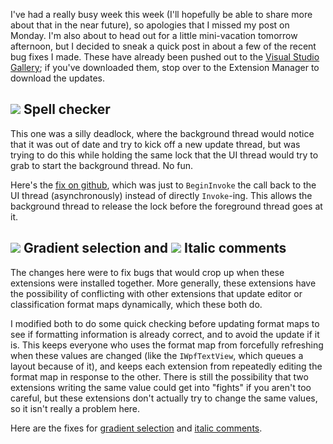 <!-- More bug fixes -->

I've had a really busy week this week (I'll hopefully be able to share more about that in the near future), so apologies that I missed my post on Monday.  I'm also about to head out for a little mini-vacation tomorrow afternoon, but I decided to sneak a quick post in about a few of the recent bug fixes I made.  These have already been pushed out to the [Visual Studio Gallery][vsgallery]; if you've downloaded them, stop over to the Extension Manager to download the updates.

## ![][spell-icon] Spell checker

This one was a silly deadlock, where the background thread would notice that it was out of date and try to kick off a new update thread, but was trying to do this while holding the same lock that the UI thread would try to grab to start the background thread.  No fun.

Here's the [fix on github][spell-fix], which was just to `BeginInvoke` the call back to the UI thread (asynchronously) instead of directly `Invoke`-ing.  This allows the background thread to release the lock before the foreground thread goes at it.

## ![][gradient-icon] Gradient selection and ![][italic-icon] Italic comments

The changes here were to fix bugs that would crop up when these extensions were installed together.  More generally, these extensions have the possibility of conflicting with other extensions that update editor or classification format maps dynamically, which these both do.

I modified both to do some quick checking before updating format maps to see if formatting information is already correct, and to avoid the update if it is.  This keeps everyone who uses the format map from forcefully refreshing when these values are changed (like the `IWpfTextView`, which queues a layout because of it), and keeps each extension from repeatedly editing the format map in response to the other.  There is still the possibility that two extensions writing the same value could get into "fights" if you aren't too careful, but these extensions don't actually try to change the same values, so it isn't really a problem here.

Here are the fixes for [gradient selection][gradient-fix] and [italic comments][italic-fix].

 [vsgallery]:http://visualstudiogallery.msdn.microsoft.com

 [gradient-icon]:http://blogs.msdn.com/photos/noahric/images/9949189/original.aspx
 [gradient-fix]:http://github.com/NoahRic/GradientSelection/commit/3d81607c9d226a97472deadcc82a7e2f5bb22d29

 [italic-icon]:http://blogs.msdn.com/photos/noahric/images/9949196/original.aspx
 [italic-fix]:http://github.com/NoahRic/ItalicComments/commit/24a2fa2257d773ab50af68e6305869b075a1a9bf

 [spell-icon]:http://blogs.msdn.com/photos/noahric/images/9949206/original.aspx
 [spell-fix]:http://github.com/NoahRic/Spellchecker/commit/bf600fd44a4c6ac5f8834a492ffab2d591827ce3